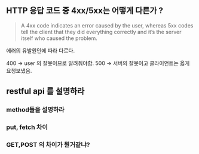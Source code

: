 ## HTTP 응답 코드 중 4xx/5xx는 어떻게 다른가 ?

> A 4xx code indicates an error caused by the user, whereas 5xx codes tell the client that they did everything correctly and it’s the server itself who caused the problem.
> 

에러의 유발원인에 따라 다르다.

400 → user 의 잘못이므로 알려줘야함. 500 → 서버의 잘못이고 클라이언트는 옳게 요청보냈음.

## restful api 를 설명하라
### method들을 설명하라
### put, fetch 차이
### GET,POST 의 차이가 뭔거같냐?
